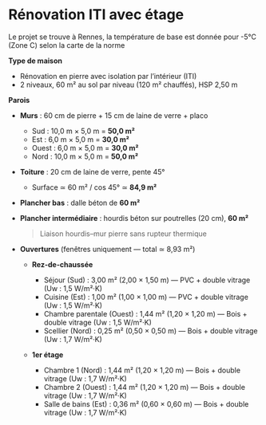 # Rénovation ITI avec étage

Le projet se trouve à Rennes, la température de base est donnée pour -5°C (Zone C) selon la carte de la norme

**Type de maison**

- Rénovation en pierre avec isolation par l’intérieur (ITI)  
- 2 niveaux, 60 m² au sol par niveau (120 m² chauffés), HSP 2,50 m  

**Parois**

- **Murs** : 60 cm de pierre + 15 cm de laine de verre + placo  
  - Sud   : 10,0 m × 5,0 m = **50,0 m²**  
  - Est   :  6,0 m × 5,0 m = **30,0 m²**  
  - Ouest :  6,0 m × 5,0 m = **30,0 m²**  
  - Nord  : 10,0 m × 5,0 m = **50,0 m²**  
- **Toiture** : 20 cm de laine de verre, pente 45°  
  - Surface ≃ 60 m² / cos 45° ≃ **84,9 m²**  
- **Plancher bas** : dalle béton de **60 m²**  
- **Plancher intermédiaire** : hourdis béton sur poutrelles (20 cm), **60 m²**  
  > Liaison hourdis–mur pierre sans rupteur thermique  

- **Ouvertures** (fenêtres uniquement — total ≃ 8,93 m²)
  - **Rez-de-chaussée**  
    - Séjour (Sud)               : 3,00 m² (2,00 × 1,50 m) — PVC + double vitrage (Uw : 1,5 W/m²·K)  
    - Cuisine (Est)              : 1,00 m² (1,00 × 1,00 m) — PVC + double vitrage (Uw : 1,5 W/m²·K)  
    - Chambre parentale (Ouest)  : 1,44 m² (1,20 × 1,20 m) — Bois + double vitrage (Uw : 1,5 W/m²·K)  
    - Scellier (Nord)            : 0,25 m² (0,50 × 0,50 m) — Bois + double vitrage (Uw : 1,7 W/m²·K)  

  - **1er étage**  
    - Chambre 1 (Nord)           : 1,44 m² (1,20 × 1,20 m) — Bois + double vitrage (Uw : 1,7 W/m²·K)  
    - Chambre 2 (Ouest)          : 1,44 m² (1,20 × 1,20 m) — Bois + double vitrage (Uw : 1,7 W/m²·K)  
    - Salle de bains (Est)        : 0,36 m² (0,60 × 0,60 m) — Bois + double vitrage (Uw : 1,7 W/m²·K)  
